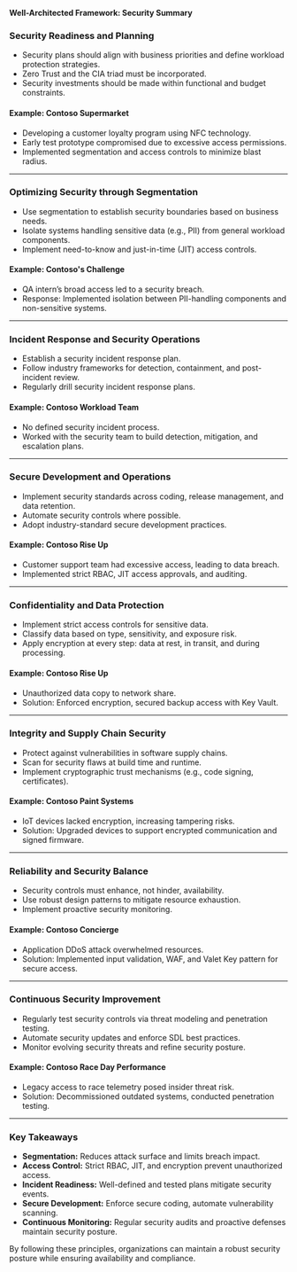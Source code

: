 **Well-Architected Framework: Security Summary**

### **Security Readiness and Planning**
- Security plans should align with business priorities and define workload protection strategies.
- Zero Trust and the CIA triad must be incorporated.
- Security investments should be made within functional and budget constraints.

#### **Example: Contoso Supermarket**
- Developing a customer loyalty program using NFC technology.
- Early test prototype compromised due to excessive access permissions.
- Implemented segmentation and access controls to minimize blast radius.

---

### **Optimizing Security through Segmentation**
- Use segmentation to establish security boundaries based on business needs.
- Isolate systems handling sensitive data (e.g., PII) from general workload components.
- Implement need-to-know and just-in-time (JIT) access controls.

#### **Example: Contoso's Challenge**
- QA intern’s broad access led to a security breach.
- Response: Implemented isolation between PII-handling components and non-sensitive systems.

---

### **Incident Response and Security Operations**
- Establish a security incident response plan.
- Follow industry frameworks for detection, containment, and post-incident review.
- Regularly drill security incident response plans.

#### **Example: Contoso Workload Team**
- No defined security incident process.
- Worked with the security team to build detection, mitigation, and escalation plans.

---

### **Secure Development and Operations**
- Implement security standards across coding, release management, and data retention.
- Automate security controls where possible.
- Adopt industry-standard secure development practices.

#### **Example: Contoso Rise Up**
- Customer support team had excessive access, leading to data breach.
- Implemented strict RBAC, JIT access approvals, and auditing.

---

### **Confidentiality and Data Protection**
- Implement strict access controls for sensitive data.
- Classify data based on type, sensitivity, and exposure risk.
- Apply encryption at every step: data at rest, in transit, and during processing.

#### **Example: Contoso Rise Up**
- Unauthorized data copy to network share.
- Solution: Enforced encryption, secured backup access with Key Vault.

---

### **Integrity and Supply Chain Security**
- Protect against vulnerabilities in software supply chains.
- Scan for security flaws at build time and runtime.
- Implement cryptographic trust mechanisms (e.g., code signing, certificates).

#### **Example: Contoso Paint Systems**
- IoT devices lacked encryption, increasing tampering risks.
- Solution: Upgraded devices to support encrypted communication and signed firmware.

---

### **Reliability and Security Balance**
- Security controls must enhance, not hinder, availability.
- Use robust design patterns to mitigate resource exhaustion.
- Implement proactive security monitoring.

#### **Example: Contoso Concierge**
- Application DDoS attack overwhelmed resources.
- Solution: Implemented input validation, WAF, and Valet Key pattern for secure access.

---

### **Continuous Security Improvement**
- Regularly test security controls via threat modeling and penetration testing.
- Automate security updates and enforce SDL best practices.
- Monitor evolving security threats and refine security posture.

#### **Example: Contoso Race Day Performance**
- Legacy access to race telemetry posed insider threat risk.
- Solution: Decommissioned outdated systems, conducted penetration testing.

---

### **Key Takeaways**
- **Segmentation:** Reduces attack surface and limits breach impact.
- **Access Control:** Strict RBAC, JIT, and encryption prevent unauthorized access.
- **Incident Readiness:** Well-defined and tested plans mitigate security events.
- **Secure Development:** Enforce secure coding, automate vulnerability scanning.
- **Continuous Monitoring:** Regular security audits and proactive defenses maintain security posture.

By following these principles, organizations can maintain a robust security posture while ensuring availability and compliance.
